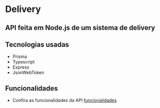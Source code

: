 # Delivery

## API feita em Node.js de um sistema de delivery

## Tecnologias usadas
- Prisma
- Typescript
- Express
- JsonWebToken

## Funcionalidades
- Confira as funcionalidades da API [funcionalidades](./funcionalidades.md)